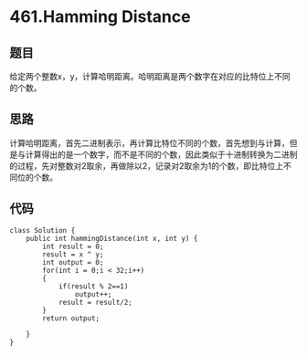 # 461.Hamming Distance

## 题目

给定两个整数x，y，计算哈明距离。哈明距离是两个数字在对应的比特位上不同的个数。

## 思路

计算哈明距离，首先二进制表示，再计算比特位不同的个数，首先想到与计算，但是与计算得出的是一个数字，而不是不同的个数，因此类似于十进制转换为二进制的过程，先对整数对2取余，再做除以2，记录对2取余为1的个数，即比特位上不同位的个数。

## 代码

```
class Solution {
    public int hammingDistance(int x, int y) {
        int result = 0;
        result = x ^ y;
        int output = 0;
        for(int i = 0;i < 32;i++)
        {
            if(result % 2==1)
                output++;
            result = result/2;
        }
        return output;
        
    }
}
```

